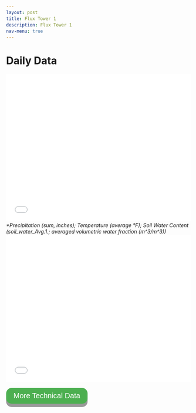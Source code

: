 ```yaml
---
layout: post
title: Flux Tower 1
description: Flux Tower 1
nav-menu: true
---
```


<html>
<head>
  <style>
    .grid-container {
      display: grid;
      grid-template-columns: repeat(3, 1fr); /* This will create a grid with three items in a row */
      grid-gap: 1em;
    }

    .grid-item {
      position: relative;
      padding-top: 100%; /* Maintain the aspect ratio */
      overflow: hidden;
      border: none; /* Ensure no borders are added to the grid item */
    }

    .grid-item a {
      position: absolute;
      top: 0;
      left: 0;
      right: 0;
      bottom: 0;
      text-decoration: none;
      color: white;
      display: flex;
      align-items: center;
      justify-content: center;
      background: rgba(0,0,0,0.7); /* Add a semi-transparent overlay */
      border: none; /* Ensure no borders are added to the link */
    }

    .grid-item img {
      position: absolute;
      top: 0;
      left: 0;
      width: 100%;
      height: 100%;
      object-fit: cover;
      border: none; /* Ensure no borders are added to the image */
      outline: none; /* Ensure no outlines are added to the image */
    }

    .grid-item span {
      font-size: 2rem; /* Adjust the font size */
      text-shadow: 2px 2px 4px rgba(0,0,0,0.5); /* Add a text shadow for better visibility */
      z-index: 2;
      font-weight: bold; /* Make the text bolder */
    }
      .button {
      display: inline-block;
      padding: 10px 20px;
      font-size: 20px;
      cursor: pointer;
      text-align: center;
      text-decoration: none;
      outline: none;
      color: #fff;
      background-color: #4CAF50;
      border: none;
      border-radius: 15px;
      box-shadow: 0 9px #999;
    }

    .button:hover {background-color: #3e8e41}

    .button:active {
      background-color: #3e8e41;
      box-shadow: 0 5px #666;
      transform: translateY(4px);
    }


    /* Larger and bolder text for desktop */
    @media (min-width: 768px) {
      .grid-item span {
        font-size: 3rem;
        font-weight: 900;
      }
    }
  </style>
</head>
<body>
  <h1>Daily Data</h1>
  <div class="container">
    <div class="html-object">
      <!-- Here's where you add the iframe to embed the Plotly graph -->
      <iframe width="100%" height="400" frameborder="0" scrolling="no" src="longterm_plots/longterm_daily_plotly_fluxtower1.html">
      </iframe>
    </div>
  </div>
  <i>*Precipitation (sum, inches); Temperature (average °F); Soil Water Content (soil_water_Avg.1.; averaged volumetric water fraction (m^3/m^3))</i>

  <div class="container">
    <div class="html-object">
      <!-- Here's where you add the iframe to embed the Plotly graph -->
      <iframe width="100%" height="400" frameborder="0" scrolling="no" src="longterm_plots/datatable_daily_fluxtower1.html">
      </iframe>
    </div>
  </div>

<button id="moreTechnicalData" class="button">More Technical Data</button>
  
  <div id="technicalData" style="display: none;">
    <!-- rest of your content -->
    <div class="container">
      <div class="html-object">
        <iframe width="100%" height="800" frameborder="0" scrolling="no" src="longterm_plots/longterm_plotly_fluxtower1.html">
        </iframe>
      </div>
    </div>


    <i>*Precipitation (precip_Tot; total mm); Temperature (T_tmpr_rh_mean, average °C); Wind Speed (wnd_spd); Soil Water Content (soil_water_Avg.1.; average volumetric water fraction (m^3/m^3))</i>

    <h2>Individual Daily Plots</h2> 

    <div class="grid-container">
      <!-- Rest of your grid items here -->
      <div class="grid-item">
        <a href="https://kesondrakey.github.io/fluxtower1/precip">
          <img src="images/precip.jpeg" alt="Precipitation">
          <span>Precipitation</span>
        </a>
      </div>
      <div class="grid-item">
        <a href="https://kesondrakey.github.io/fluxtower1/temp">
          <img src="images/temp.jpeg" alt="Temperature">
          <span>Temperature</span>
        </a>
      </div>
      <div class="grid-item">
        <a href="https://kesondrakey.github.io/fluxtower1/wind">
          <img src="images/wind.jpeg" alt="Wind">
          <span>Wind</span>
        </a>
      </div>
      <div class="grid-item">
        <a href="https://kesondrakey.github.io/fluxtower1/soil">
          <img src="images/soil.jpeg" alt="Soil">
          <span>Soil</span>
        </a>
      </div>
      <div class="grid-item">
        <a href="https://kesondrakey.github.io/fluxtower1/battery">
          <img src="images/battery.jpeg" alt="Battery">
          <span>Battery</span>
        </a>
      </div>
      <div class="grid-item">
        <a href="https://kesondrakey.github.io/fluxtower1/other">
          <img src="images/other.jpeg" alt="Other">
          <span>Other</span>
        </a>
      </div>
    </div>
  </div>

<script>
  document.getElementById('moreTechnicalData').addEventListener('click', function() {
    var technicalData = document.getElementById('technicalData');
    if (technicalData.style.display === 'none') {
      technicalData.style.display = 'block';
    } else {
      technicalData.style.display = 'none';
    }
  });
</script>

</body>
</html>


